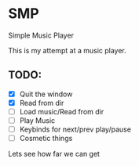 # SMP

Simple Music Player

This is my attempt at a music player.

## TODO:
- [x] Quit the window
- [x] Read from dir
- [ ] Load music/Read from dir
- [ ] Play Music
- [ ] Keybinds for next/prev play/pause
- [ ] Cosmetic things

Lets see how far we can get
